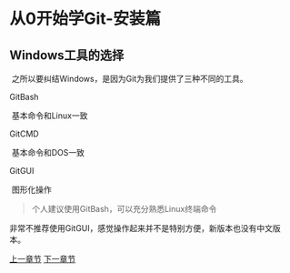 # 从0开始学Git-安装篇

## Windows工具的选择

​	之所以要纠结Windows，是因为Git为我们提供了三种不同的工具。

GitBash

​	基本命令和Linux一致

GitCMD

​	基本命令和DOS一致

GitGUI

​	图形化操作

> 个人建议使用GitBash，可以充分熟悉Linux终端命令

非常不推荐使用GitGUI，感觉操作起来并不是特别方便，新版本也没有中文版本。



[上一章节](2-1Git的安装.md)											[下一章节](2-2必须的配置.md)
